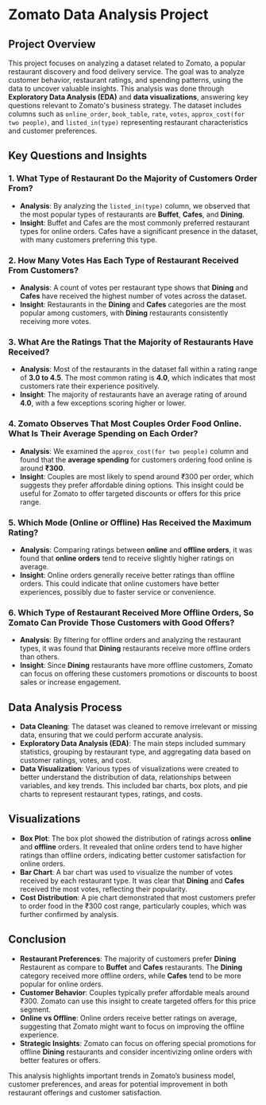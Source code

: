 

# Zomato Data Analysis Project

## Project Overview

This project focuses on analyzing a dataset related to Zomato, a popular restaurant discovery and food delivery service. The goal was to analyze customer behavior, restaurant ratings, and spending patterns, using the data to uncover valuable insights. This analysis was done through **Exploratory Data Analysis (EDA)** and **data visualizations**, answering key questions relevant to Zomato's business strategy. The dataset includes columns such as `online_order`, `book_table`, `rate`, `votes`, `approx_cost(for two people)`, and `listed_in(type)` representing restaurant characteristics and customer preferences.

## Key Questions and Insights

### 1. **What Type of Restaurant Do the Majority of Customers Order From?**

   - **Analysis**: By analyzing the `listed_in(type)` column, we observed that the most popular types of restaurants are **Buffet**, **Cafes**, and **Dining**.
   - **Insight**: Buffet and Cafes are the most commonly preferred restaurant types for online orders. Cafes have a significant presence in the dataset, with many customers preferring this type.

### 2. **How Many Votes Has Each Type of Restaurant Received From Customers?**

   - **Analysis**: A count of votes per restaurant type shows that **Dining** and **Cafes** have received the highest number of votes across the dataset.
   - **Insight**: Restaurants in the **Dining** and **Cafes** categories are the most popular among customers, with **Dining** restaurants consistently receiving more votes.

### 3. **What Are the Ratings That the Majority of Restaurants Have Received?**

   - **Analysis**: Most of the restaurants in the dataset fall within a rating range of **3.0 to 4.5**. The most common rating is **4.0**, which indicates that most customers rate their experience positively.
   - **Insight**: The majority of restaurants have an average rating of around **4.0**, with a few exceptions scoring higher or lower.

### 4. **Zomato Observes That Most Couples Order Food Online. What Is Their Average Spending on Each Order?**

   - **Analysis**: We examined the `approx_cost(for two people)` column and found that the **average spending** for customers ordering food online is around **₹300**.
   - **Insight**: Couples are most likely to spend around ₹300 per order, which suggests they prefer affordable dining options. This insight could be useful for Zomato to offer targeted discounts or offers for this price range.

### 5. **Which Mode (Online or Offline) Has Received the Maximum Rating?**

   - **Analysis**: Comparing ratings between **online** and **offline orders**, it was found that **online orders** tend to receive slightly higher ratings on average.
   - **Insight**: Online orders generally receive better ratings than offline orders. This could indicate that online customers have better experiences, possibly due to faster service or convenience.

### 6. **Which Type of Restaurant Received More Offline Orders, So Zomato Can Provide Those Customers with Good Offers?**

   - **Analysis**: By filtering for offline orders and analyzing the restaurant types, it was found that **Dining** restaurants receive more offline orders than others.
   - **Insight**: Since **Dining** restaurants have more offline customers, Zomato can focus on offering these customers promotions or discounts to boost sales or increase engagement.

## Data Analysis Process

- **Data Cleaning**: The dataset was cleaned to remove irrelevant or missing data, ensuring that we could perform accurate analysis.
- **Exploratory Data Analysis (EDA)**: The main steps included summary statistics, grouping by restaurant type, and aggregating data based on customer ratings, votes, and cost.
- **Data Visualization**: Various types of visualizations were created to better understand the distribution of data, relationships between variables, and key trends. This included bar charts, box plots, and pie charts to represent restaurant types, ratings, and costs.

## Visualizations

- **Box Plot**: The box plot showed the distribution of ratings across **online** and **offline** orders. It revealed that online orders tend to have higher ratings than offline orders, indicating better customer satisfaction for online orders.
- **Bar Chart**: A bar chart was used to visualize the number of votes received by each restaurant type. It was clear that **Dining** and **Cafes** received the most votes, reflecting their popularity.
- **Cost Distribution**: A pie chart demonstrated that most customers prefer to order food in the ₹300 cost range, particularly couples, which was further confirmed by analysis.

## Conclusion

- **Restaurant Preferences**: The majority of customers prefer **Dining** Restaurent as compare to **Buffet** and **Cafes** restaurants. The **Dining** category received more offline orders, while **Cafes** tend to be more popular for online orders.
- **Customer Behavior**: Couples typically prefer affordable meals around ₹300. Zomato can use this insight to create targeted offers for this price segment.
- **Online vs Offline**: Online orders receive better ratings on average, suggesting that Zomato might want to focus on improving the offline experience.
- **Strategic Insights**: Zomato can focus on offering special promotions for offline **Dining** restaurants and consider incentivizing online orders with better features or offers.

This analysis highlights important trends in Zomato’s business model, customer preferences, and areas for potential improvement in both restaurant offerings and customer satisfaction.





